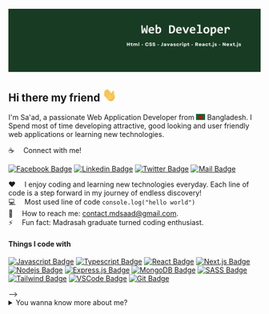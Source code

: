 ![Github Banner](assets/images/github-banner.png)

## Hi there my friend <img src="assets/images/hello.gif" width="28px" alt="hi">

I'm Sa'ad, a passionate Web Application Developer from <img src="assets/images/bangladesh.png" width="18"/> Bangladesh. I Spend most of time developing attractive, good looking and user friendly web applications or learning new technologies.

:coffee: &emsp;Connect with me!

[![Facebook Badge](https://img.shields.io/badge/Facebook-1877F2?style=for-the-badge&logo=facebook&logoColor=white)](https://facebook.com/profile.md.saad) [![Linkedin Badge](https://img.shields.io/badge/LinkedIn-0077B5?style=for-the-badge&logo=linkedin&logoColor=white)](https://www.linkedin.com/in/mdsaad-dev/) [![Twitter Badge](https://img.shields.io/badge/Twitter-1DA1F2?style=for-the-badge&logo=twitter&logoColor=white)](https://twitter.com/mdsa_ad) [![Mail Badge](https://img.shields.io/badge/Gmail-D14836?style=for-the-badge&logo=gmail&logoColor=white)](mailto:contact.mdsaad@gmail.com)

:hearts: &emsp;I enjoy coding and learning new technologies everyday. Each line of code is a step forward in my journey of endless discovery! <br/>
:computer: &emsp;Most used line of code `console.log("hello world")` <br/>
:e-mail: &emsp;How to reach me: contact.mdsaad@gmail.com.<br/>
⚡ &emsp;Fun fact: Madrasah graduate turned coding enthusiast.

#### Things I code with

[![Javascript Badge](https://img.shields.io/badge/-Javascript-F0DB4F?style=for-the-badge&labelColor=black&logo=javascript&logoColor=F0DB4F)](#) [![Typescript Badge](https://img.shields.io/badge/-Typescript-007acc?style=for-the-badge&labelColor=black&logo=typescript&logoColor=007acc)](#) [![React Badge](https://img.shields.io/badge/-React-61DBFB?style=for-the-badge&labelColor=black&logo=react&logoColor=61DBFB)](#) [![Next.js Badge](https://img.shields.io/badge/next.js-000000?style=for-the-badge&logo=nextdotjs&logoColor=white)](#) [![Nodejs Badge](https://img.shields.io/badge/-Nodejs-3C873A?style=for-the-badge&labelColor=black&logo=node.js&logoColor=3C873A)](#) [![Express.js Badge](https://img.shields.io/badge/Express.js-000000?style=for-the-badge&logo=express&logoColor=white)](#) [![MongoDB Badge](https://img.shields.io/badge/MongoDB-4EA94B?style=for-the-badge&logo=mongodb&logoColor=white)](#) [![SASS Badge](https://img.shields.io/badge/Sass-CC6699?style=for-the-badge&logo=sass&logoColor=white)](#) [![Tailwind Badge](https://img.shields.io/badge/Tailwind%20CSS-092749?style=for-the-badge&logo=tailwindcss&logoColor=06B6D4&labelColor=000000)](#) [![VSCode Badge](https://img.shields.io/badge/Visual_Studio-5C2D91?style=for-the-badge&logo=visual%20studio&logoColor=white)](#) [![Git Badge](https://img.shields.io/badge/Git-F05032?style=for-the-badge&logo=git&logoColor=white)](#)

<!-- ### My Projects -->

<!-- <table>
  <thead align="center">
    <tr border: none;>
      <td><b>Projects</b></td>
      <td><b>Description</b></td>
    </tr>
  </thead>
  <tbody>
    <tr>
      <td><a href="https://microfinance-app.vercel.app/" target="_blank">Microfinance App</a></td>
      <td>This web application, the Microfinance Portal, is a digital platform designed to foster economic empowerment and alleviate poverty by providing financial services to underserved communities. The system provides an easy way to access microloans and business support.</td>
    </tr>
    <!-- <tr>
      <td><a href="" target="_blank"></a></td>
      <td></td>
    </tr> -->
  </tbody>
</table> -->

<!-- #### Profile Visits

![visitors](https://visitor-badge.glitch.me/badge?page_id=learnwithsumit.learnwithsumit) -->

<details>
<summary>
  You wanna know more about me?
</summary>

<br >

Mastering programming and coding well has always been a challenge, especially for those hailing from a different background. And I eagerly embraced this challenge! Graduating from Hathazari Madrasah in 2018 was the beginning of my journey into programming languages and web development technologies. Now, It's been nearly four years since I started this journey, and I've consistently strived toward my goal of becoming a proficient web developer, conquering milestones one after another along the way. Thus, I'm acquiring proficiency in the JavaScript ecosystem, and my enthusiasm for it knows no bounds.

#### How I Code?

My coding approach revolves around breaking down tasks into smaller, manageable pieces. I prioritize adhering to the DRY principle, ensuring code efficiency, and making frequent commits. Additionally, I emphasize commenting where necessary and strive to align with community best practices.

<!-- #### Github Stats

![learnwithsumit's github stats](https://github-readme-stats.vercel.app/api?username=Saad-001&count_private=true&theme=tokyonight&hide=contribs,prs) -->

</details>
